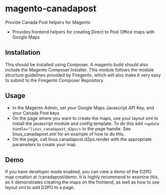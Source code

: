 # magento-canadapost
Provide Canada Post helpers for Magento

* Provides frontend helpers for creating Direct to Post Office maps with Google Maps

## Installation
This should be installed using Composer. A magento build should also include the Magento Composer Installer. This module follows the module structure guidelines provided by Firegento, which will also make it very easy to submit to the Firegento Composer Repository.

## Usage
* In the Magento Admin, set your Google Maps Javascript API Key, and your Canada Post keys
* On the page where you want to create the maps, use your layout xml to install
the javascript module and config template. To do this add `<update handle="linus_canadapost_d2po/>`
to the page handle. See linus_canadapost.xml for an example of how to do this.
* On the page, call linus.canadapost.d2po.render with the appropriate parameters to create your map.

## Demo
If you have developer mode enabled, you can view a demo of the D2PO map creation
at /canadapost/demo. It is highly recommend to examine this, as it demonstrates
creating the maps on the frontend, as well as how to use layout xml to add D2PO to a page.

